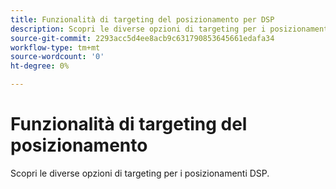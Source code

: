 ```yaml
---
title: Funzionalità di targeting del posizionamento per DSP
description: Scopri le diverse opzioni di targeting per i posizionamenti.
source-git-commit: 2293acc5d4ee8acb9c631790853645661edafa34
workflow-type: tm+mt
source-wordcount: '0'
ht-degree: 0%

---
```


# Funzionalità di targeting del posizionamento

Scopri le diverse opzioni di targeting per i posizionamenti DSP.

<!--
>[!VIDEO]()
-->
